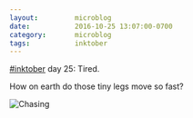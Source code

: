 ```yaml
---
layout:         microblog
date:           2016-10-25 13:07:00-0700
category:       microblog
tags:           inktober
---
```

[#inktober](/tags/inktober) day 25: Tired.

How on earth do those tiny legs move so fast?

![Chasing](/images/microblog/201610251307.jpg)
